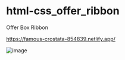 # html-css_offer_ribbon
Offer Box Ribbon

https://famous-crostata-854839.netlify.app/


![image](https://github.com/ataupeka/html-css_offer_ribbon/assets/121459925/9ad94783-b7ec-4f2f-9d37-8e41e0ba37c9)

